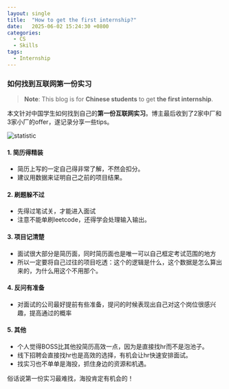 ```yaml
---
layout: single
title:  "How to get the first internship?"
date:   2025-06-02 15:24:30 +0800
categories:
  - CS
  - Skills
tags:
  - Internship
---
```

### 如何找到互联网第一份实习
> **Note**: This blog is for **Chinese students** to get **the first internship**.

本文针对中国学生如何找到自己的**第一份互联网实习**。博主最后收到了2家中厂和3家小厂的offer，遂记录分享一些tips。

![statistic](/images/2025-internship-statistic.png)
	
#### 1. 简历得精装
- 简历上写的一定自己得非常了解，不然会扣分。
- 建议用数据来证明自己之前的项目结果。

#### 2. 刷题躲不过
- 先得过笔试关，才能进入面试
- 注意不能单刷leetcode，还得学会处理输入输出。

#### 3. 项目记清楚
- 面试很大部分是简历面，同时简历面也是唯一可以自己框定考试范围的地方
- 所以一定要将自己过往的项目吃透：这个的逻辑是什么，这个数据是怎么算出来的，为什么用这个不用那个。

#### 4. 反问有准备
- 对面试的公司最好提前有些准备，提问的时候表现出自己对这个岗位很感兴趣，提高通过的概率

#### 5. 其他
- 个人觉得BOSS比其他投简历高效一点，因为是直接找hr而不是泡池子。
- 线下招聘会直接找hr也是高效的选择，有机会让hr快速安排面试。
- 找实习也不单单是海投，抓住身边的资源和机遇。
	
俗话说第一份实习最难找，海投肯定有机会的！